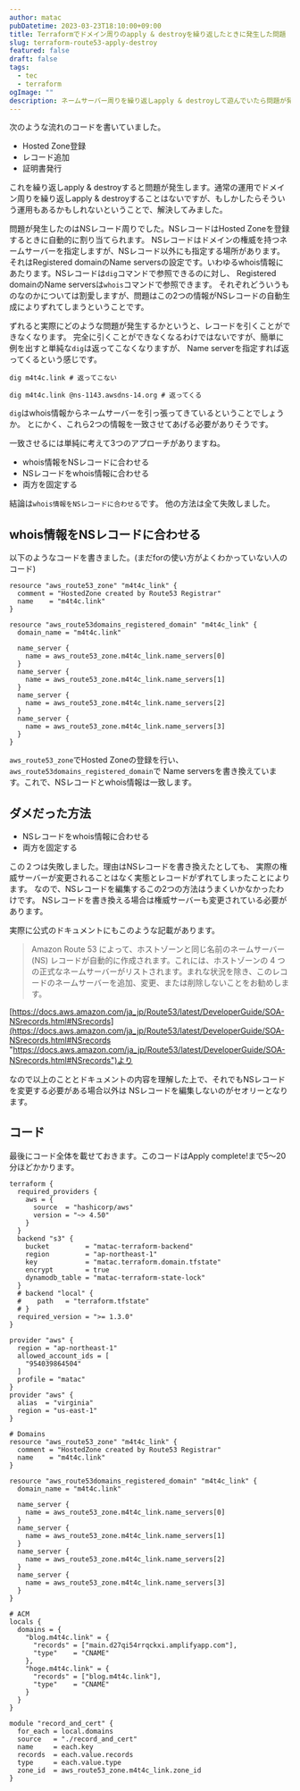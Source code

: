 ```yaml
---
author: matac
pubDatetime: 2023-03-23T18:10:00+09:00
title: Terraformでドメイン周りのapply & destroyを繰り返したときに発生した問題
slug: terraform-route53-apply-destroy
featured: false
draft: false
tags:
  - tec
  - terraform
ogImage: ""
description: ネームサーバー周りを繰り返しapply & destroyして遊んでいたら問題が発生したのでそれについて。
---
```


次のような流れのコードを書いていました。

- Hosted Zone登録
- レコード追加
- 証明書発行

これを繰り返しapply & destroyすると問題が発生します。通常の運用でドメイン周りを繰り返しapply & destroyすることはないですが、もしかしたらそういう運用もあるかもしれないということで、解決してみました。

問題が発生したのはNSレコード周りでした。NSレコードはHosted Zoneを登録するときに自動的に割り当てられます。
NSレコードはドメインの権威を持つネームサーバーを指定しますが、NSレコード以外にも指定する場所があります。
それはRegistered domainのName serversの設定です。いわゆるwhois情報にあたります。NSレコードは`dig`コマンドで参照できるのに対し、
Registered domainのName serversは`whois`コマンドで参照できます。
それぞれどういうものなのかについては割愛しますが、問題はこの2つの情報がNSレコードの自動生成によりずれてしまうということです。

ずれると実際にどのような問題が発生するかというと、レコードを引くことができなくなります。
完全に引くことができなくなるわけではないですが、簡単に例を出すと単純な`dig`は返ってこなくなりますが、
Name serverを指定すれば返ってくるという感じです。

```
dig m4t4c.link # 返ってこない

dig m4t4c.link @ns-1143.awsdns-14.org # 返ってくる
```

`dig`はwhois情報からネームサーバーを引っ張ってきているということでしょうか。
とにかく、これら2つの情報を一致させてあげる必要がありそうです。

一致させるには単純に考えて3つのアプローチがありますね。

- whois情報をNSレコードに合わせる
- NSレコードをwhois情報に合わせる
- 両方を固定する

結論は`whois情報をNSレコードに合わせる`です。
他の方法は全て失敗しました。

## whois情報をNSレコードに合わせる

以下のようなコードを書きました。(まだforの使い方がよくわかっていない人のコード)

```
resource "aws_route53_zone" "m4t4c_link" {
  comment = "HostedZone created by Route53 Registrar"
  name    = "m4t4c.link"
}

resource "aws_route53domains_registered_domain" "m4t4c_link" {
  domain_name = "m4t4c.link"

  name_server {
    name = aws_route53_zone.m4t4c_link.name_servers[0]
  }
  name_server {
    name = aws_route53_zone.m4t4c_link.name_servers[1]
  }
  name_server {
    name = aws_route53_zone.m4t4c_link.name_servers[2]
  }
  name_server {
    name = aws_route53_zone.m4t4c_link.name_servers[3]
  }
}
```

`aws_route53_zone`でHosted Zoneの登録を行い、`aws_route53domains_registered_domain`で
Name serversを書き換えています。これで、NSレコードとwhois情報は一致します。

## ダメだった方法

- NSレコードをwhois情報に合わせる
- 両方を固定する

この２つは失敗しました。理由はNSレコードを書き換えたとしても、
実際の権威サーバーが変更されることはなく実態とレコードがずれてしまったことによります。
なので、NSレコードを編集するこの2つの方法はうまくいかなかったわけです。
NSレコードを書き換える場合は権威サーバーも変更されている必要があります。

実際に公式のドキュメントにもこのような記載があります。

> Amazon Route 53 によって、ホストゾーンと同じ名前のネームサーバー (NS) レコードが自動的に作成されます。これには、ホストゾーンの 4 つの正式なネームサーバーがリストされます。まれな状況を除き、このレコードのネームサーバーを追加、変更、または削除しないことをお勧めします。

[https://docs.aws.amazon.com/ja_jp/Route53/latest/DeveloperGuide/SOA-NSrecords.html#NSrecords](https://docs.aws.amazon.com/ja_jp/Route53/latest/DeveloperGuide/SOA-NSrecords.html#NSrecords "https://docs.aws.amazon.com/ja_jp/Route53/latest/DeveloperGuide/SOA-NSrecords.html#NSrecords")より

なので以上のこととドキュメントの内容を理解した上で、それでもNSレコードを変更する必要がある場合以外は
NSレコードを編集しないのがセオリーとなります。

## コード

最後にコード全体を載せておきます。このコードはApply complete!まで5〜20分ほどかかります。

```
terraform {
  required_providers {
    aws = {
      source  = "hashicorp/aws"
      version = "~> 4.50"
    }
  }
  backend "s3" {
    bucket         = "matac-terraform-backend"
    region         = "ap-northeast-1"
    key            = "matac.terraform.domain.tfstate"
    encrypt        = true
    dynamodb_table = "matac-terraform-state-lock"
  }
  # backend "local" {
  #    path   = "terraform.tfstate"
  # }
  required_version = ">= 1.3.0"
}

provider "aws" {
  region = "ap-northeast-1"
  allowed_account_ids = [
    "954039864504"
  ]
  profile = "matac"
}
provider "aws" {
  alias  = "virginia"
  region = "us-east-1"
}

# Domains
resource "aws_route53_zone" "m4t4c_link" {
  comment = "HostedZone created by Route53 Registrar"
  name    = "m4t4c.link"
}

resource "aws_route53domains_registered_domain" "m4t4c_link" {
  domain_name = "m4t4c.link"

  name_server {
    name = aws_route53_zone.m4t4c_link.name_servers[0]
  }
  name_server {
    name = aws_route53_zone.m4t4c_link.name_servers[1]
  }
  name_server {
    name = aws_route53_zone.m4t4c_link.name_servers[2]
  }
  name_server {
    name = aws_route53_zone.m4t4c_link.name_servers[3]
  }
}

# ACM
locals {
  domains = {
    "blog.m4t4c.link" = {
      "records" = ["main.d27qi54rrqckxi.amplifyapp.com"],
      "type"    = "CNAME"
    },
    "hoge.m4t4c.link" = {
      "records" = ["blog.m4t4c.link"],
      "type"    = "CNAME"
    }
  }
}

module "record_and_cert" {
  for_each = local.domains
  source   = "./record_and_cert"
  name     = each.key
  records  = each.value.records
  type     = each.value.type
  zone_id  = aws_route53_zone.m4t4c_link.zone_id
}
```
